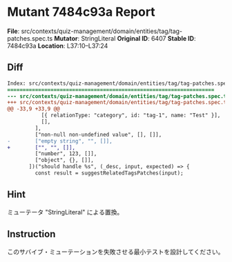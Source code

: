 # Mutant 7484c93a Report

**File**: src/contexts/quiz-management/domain/entities/tag/tag-patches.spec.ts
**Mutator**: StringLiteral
**Original ID**: 6407
**Stable ID**: 7484c93a
**Location**: L37:10–L37:24

## Diff

```diff
Index: src/contexts/quiz-management/domain/entities/tag/tag-patches.spec.ts
===================================================================
--- src/contexts/quiz-management/domain/entities/tag/tag-patches.spec.ts	original
+++ src/contexts/quiz-management/domain/entities/tag/tag-patches.spec.ts	mutated #6407
@@ -33,9 +33,9 @@
           [{ relationType: "category", id: "tag-1", name: "Test" }],
           [],
         ],
         ["non-null non-undefined value", [], []],
-        ["empty string", "", []],
+        ["", "", []],
         ["number", 123, []],
         ["object", {}, []],
       ])("should handle %s", (_desc, input, expected) => {
         const result = suggestRelatedTagsPatches(input);
```

## Hint

ミューテータ "StringLiteral" による置換。

## Instruction

このサバイブ・ミューテーションを失敗させる最小テストを設計してください。
